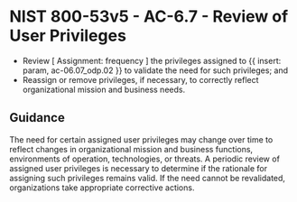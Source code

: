 # NIST 800-53v5 - AC-6.7 - Review of User Privileges
- Review \[ Assignment: frequency \] the privileges assigned to {{ insert: param, ac-06.07_odp.02 }} to validate the need for such privileges; and
- Reassign or remove privileges, if necessary, to correctly reflect organizational mission and business needs.
## Guidance
The need for certain assigned user privileges may change over time to reflect changes in organizational mission and business functions, environments of operation, technologies, or threats. A periodic review of assigned user privileges is necessary to determine if the rationale for assigning such privileges remains valid. If the need cannot be revalidated, organizations take appropriate corrective actions.